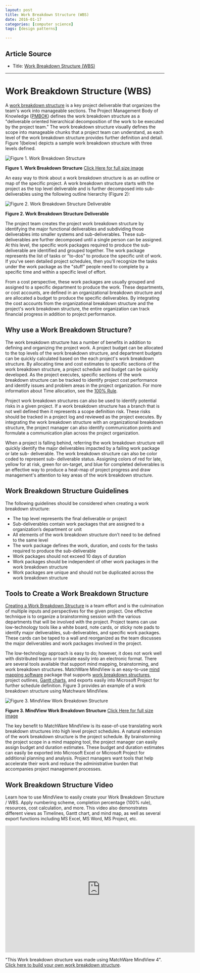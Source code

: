 ```yaml
---
layout: post
title: Work Breakdown Structure (WBS)
date: 2016-01-17
categories: [computer science]
tags: [design patterns]

---
```


## Article Source
* Title: [Work Breakdown Structure (WBS)](http://www.workbreakdownstructure.com)

---


Work Breakdown Structure (WBS)
==============================

A [work breakdown
structure](http://www.matchware.com/en/products/mindview/mindview2_be/wbs.htm?utm_campaign=wbs&utm_source=en-home-to-wbs-page&utm_medium=link)
is a key project deliverable that organizes the team's work into
manageable sections. The Project Management Body of Knowledge
([PMBOK](work-breakdown-structure-according-to-pmbok.php)) defines the
work breakdown structure as a "deliverable oriented hierarchical
decomposition of the work to be executed by the project team." The work
breakdown structure visually defines the scope into manageable chunks
that a project team can understand, as each level of the work breakdown
structure provides further definition and detail. Figure 1(below)
depicts a sample work breakdown structure with three levels defined.

![Figure 1. Work Breakdown
Structure](http://www.workbreakdownstructure.com/img-content/wbs-sample-crop-640.png)

 **Figure 1. Work Breakdown Structure**
 [Click Here for full size image](img-content/wbs-sample-full.png)

An easy way to think about a work breakdown structure is as an outline
or map of the specific project. A work breakdown structure starts with
the project as the top level deliverable and is further decomposed into
sub-deliverables using the following outline hierarchy (Figure 2):

![Figure 2. Work Breakdown Structure
Deliverable](http://www.workbreakdownstructure.com/img-content/WBS-levels.png)

 **Figure 2. Work Breakdown Structure Deliverable**

The project team creates the project work breakdown structure by
identifying the major functional deliverables and subdividing those
deliverables into smaller systems and sub-deliverables. These
sub-deliverables are further decomposed until a single person can be
assigned. At this level, the specific work packages required to produce
the sub- deliverable are identified and grouped together. The work
package represents the list of tasks or "to-dos" to produce the specific
unit of work. If you've seen detailed project schedules, then you'll
recognize the tasks under the work package as the "stuff" people need to
complete by a specific time and within a specific level of effort.

From a cost perspective, these work packages are usually grouped and
assigned to a specific department to produce the work. These
departments, or cost accounts, are defined in an organizational
breakdown structure and are allocated a budget to produce the specific
deliverables. By integrating the cost accounts from the organizational
breakdown structure and the project's work breakdown structure, the
entire organization can track financial progress in addition to project
performance.

Why use a Work Breakdown Structure?
-----------------------------------

The work breakdown structure has a number of benefits in addition to
defining and organizing the project work. A project budget can be
allocated to the top levels of the work breakdown structure, and
department budgets can be quickly calculated based on the each project's
work breakdown structure. By allocating time and cost estimates to
specific sections of the work breakdown structure, a project schedule
and budget can be quickly developed. As the project executes, specific
sections of the work breakdown structure can be tracked to identify
project cost performance and identify issues and problem areas in the
project organization. For more information about Time allocation, see
the [100% Rule](100-percent-rule-work-breakdown-structure.php).

Project work breakdown structures can also be used to identify potential
risks in a given project. If a work breakdown structure has a branch
that is not well defined then it represents a scope definition risk.
These risks should be tracked in a project log and reviewed as the
project executes. By integrating the work breakdown structure with an
organizational breakdown structure, the project manager can also
identify communication points and formulate a communication plan across
the project organization.

When a project is falling behind, referring the work breakdown structure
will quickly identify the major deliverables impacted by a failing work
package or late sub- deliverable. The work breakdown structure can also
be color coded to represent sub- deliverable status. Assigning colors of
red for late, yellow for at risk, green for on-target, and blue for
completed deliverables is an effective way to produce a heat-map of
project progress and draw management's attention to key areas of the
work breakdown structure.

Work Breakdown Structure Guidelines
-----------------------------------

The following guidelines should be considered when creating a work
breakdown structure:

-   The top level represents the final deliverable or project
-   Sub-deliverables contain work packages that are assigned to a
    organization’s department or unit
-   All elements of the work breakdown structure don’t need to be
    defined to the same level
-   The work package defines the work, duration, and costs for the tasks
    required to produce the sub-deliverable
-   Work packages should not exceed 10 days of duration
-   Work packages should be independent of other work packages in the
    work breakdown structure
-   Work packages are unique and should not be duplicated across the
    work breakdown structure

Tools to Create a Work Breakdown Structure
------------------------------------------

[Creating a Work Breakdown
Structure](how-to-make-a-work-breakdown-structure.php) is a team effort
and is the culmination of multiple inputs and perspectives for the given
project. One effective technique is to organize a brainstorming session
with the various departments that will be involved with the project.
Project teams can use low-technology tools like a white board, note
cards, or sticky note pads to identify major deliverables,
sub-deliverables, and specific work packages. These cards can be taped
to a wall and reorganized as the team discusses the major deliverables
and work packages involved in the project.

The low-technology approach is easy to do; however, it does not work
well with distributed teams or translate easily into an electronic
format. There are several tools available that support mind mapping,
brainstorming, and work breakdown structures. MatchWare MindView is an
easy-to-use [mind mapping
software](http://www.matchware.com/en/products/mindview/default.htm?utm_campaign=wbs&utm_source=en-home-to-mindview-page&utm_medium=link)
package that supports [work breakdown
structures](http://www.matchware.com/en/products/mindview/mindview2_be/wbs.htm?utm_campaign=wbs&utm_source=en-home-to-wbs-page&utm_medium=link),
project outlines, [Gantt
charts](http://www.matchware.com/en/products/mindview/mindview2_be/gantt.htm?utm_campaign=wbs&utm_source=en-home-to-gantt-page&utm_medium=link),
and exports easily into Microsoft Project for further schedule
definition. Figure 3 provides an example of a work breakdown structure
using Matchware MindView.

![Figure 3. MindView Work Breakdown
Structure](http://www.workbreakdownstructure.com/img-content/wbs-sample-full.png)

 **Figure 3. MindView Work Breakdown Structure**
 [Click Here for full size image](http://www.workbreakdownstructure.com/img-content/wbs-sample-full.png)

The key benefit to MatchWare MindView is its ease-of-use translating
work breakdown structures into high level project schedules. A natural
extension of the work breakdown structure is the project schedule. By
brainstorming the project scope in a mind mapping tool, the project
manager can easily assign budget and duration estimates. These budget
and duration estimates can easily be exported into Microsoft Excel or
Microsoft Project for additional planning and analysis. Project managers
want tools that help accelerate their work and reduce the administrative
burden that accompanies project management processes.

Work Breakdown Structure Video
------------------------------

Learn how to use MindView to easily create your Work Breakdown Structure
/ WBS. Apply numbering scheme, completion percentage (100% rule),
resources, cost calculation, and more. This video also demonstrates
different views as Timelines, Gantt chart, and mind map, as well as
several export functions including MS Excel, MS Word, MS Project, etc.


<iframe width="600" height="400" src="https://www.youtube.com/embed/lHMOQaKrXeg" frameborder="0" allowfullscreen></iframe>

"This Work breakdown structure was made using MatchWare MindView 4".
[Click here to build your own work breakdown
structure](http://www.matchware.com/en/products/mindview/mindview2_be/wbs.htm?utm_campaign=wbs&utm_source=en-home-to-wbs-page&utm_medium=link).



